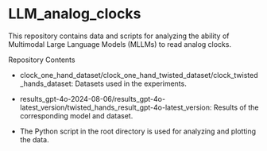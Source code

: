 # LLM_analog_clocks

This repository contains data and scripts for analyzing the ability of Multimodal Large Language Models (MLLMs) to read analog clocks.

Repository Contents
- clock_one_hand_dataset/clock_one_hand_twisted_dataset/clock_twisted_hands_dataset: Datasets used in the experiments.
- results_gpt-4o-2024-08-06/results_gpt-4o-latest_version/twisted_hands_result_gpt-4o-latest_version: Results of the corresponding model and dataset.

- The Python script in the root directory is used for analyzing and plotting the data.

